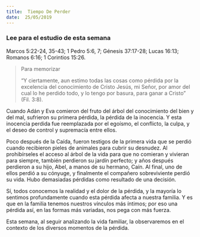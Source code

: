 ```yaml
---
title:  Tiempo De Perder
date:  25/05/2019
---
```


### Lee para el estudio de esta semana
Marcos 5:22-24, 35-43; 1 Pedro 5:6, 7; Génesis 37:17-28; Lucas 16:13; Romanos 6:16; 1 Corintios 15:26.

> <p>Para memorizar</p>
> “Y ciertamente, aun estimo todas las cosas como pérdida por la excelencia del conocimiento de Cristo Jesús, mi Señor, por amor del cual lo he perdido todo, y lo tengo por basura, para ganar a Cristo” (Fil. 3:8).

Cuando Adán y Eva comieron del fruto del árbol del conocimiento del bien y del mal, sufrieron su primera pérdida, la pérdida de la inocencia. Y esta inocencia perdida fue reemplazada por el egoísmo, el conflicto, la culpa, y el deseo de control y supremacía entre ellos.

Poco después de la Caída, fueron testigos de la primera vida que se perdió cuando recibieron pieles de animales para cubrir su desnudez. Al prohibírseles el acceso al árbol de la vida para que no comieran y vivieran para siempre, también perdieron su jardín perfecto; y años después perdieron a su hijo, Abel, a manos de su hermano, Caín. Al final, uno de ellos perdió a su cónyuge, y finalmente el compañero sobreviviente perdió su vida. Hubo demasiadas pérdidas como resultado de una decisión.

Sí, todos conocemos la realidad y el dolor de la pérdida, y la mayoría lo sentimos profundamente cuando esta pérdida afecta a nuestra familia. Y es que en la familia tenemos nuestros vínculos más íntimos; por eso una pérdida así, en las formas más variadas, nos pega con más fuerza.

Esta semana, al seguir analizando la vida familiar, la observaremos en el contexto de los diversos momentos de la pérdida.